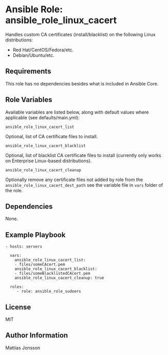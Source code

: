 Ansible Role: ansible_role_linux_cacert
=========

Handles custom CA certificates (install/blacklist) on the following Linux distributions:

<ul>
<li>Red Hat/CentOS/Fedora/etc.
<li>Debian/Ubuntu/etc.
</ul>

Requirements
------------

This role has no dependencies besides what is included in Ansible Core.

Role Variables
--------------

Available variables are listed below, along with default values where applicable (see defaults/main.yml):


    ansible_role_linux_cacert_list

Optional, list of CA certificate files to install.  

    ansible_role_linux_cacert_blacklist  

Optional, list of blacklist CA certificate files to install (currently only works on Enterprise Linux-based distributions).  

    ansible_role_linux_cacert_cleanup  

Optionally remove any certificate files not added by role from the `ansible_role_linux_cacert_dest_path` see the variable file in `vars` folder of the role.  


Dependencies
------------

None.

Example Playbook
----------------

    - hosts: servers

      vars:
        ansible_role_linux_cacert_list:
        - files/someCAcert.pem
        ansible_role_linux_cacert_blacklist:
        - files/someBlacklistedCAcert.pem
        ansible_role_linux_cacert_cleanup: true

      roles:
         - role: ansible_role_sudoers

License
-------

MIT

Author Information
------------------

Mattias Jonsson